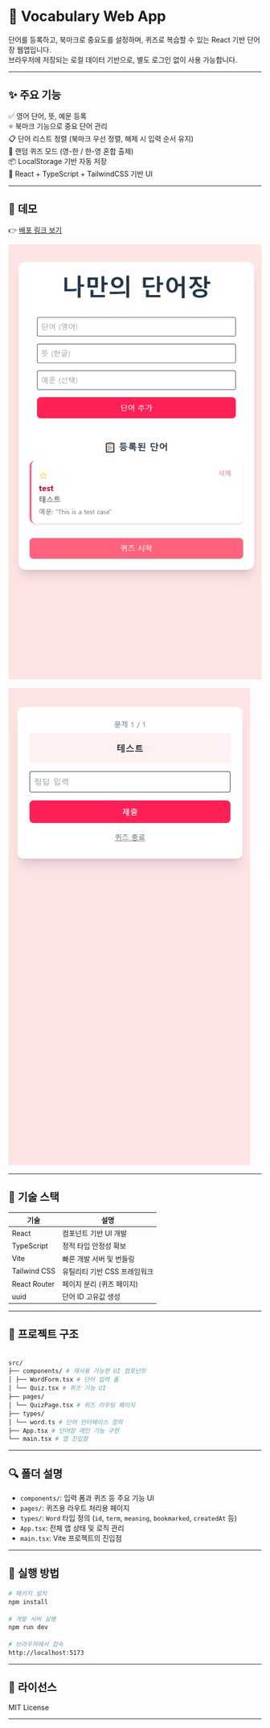 # 📘 Vocabulary Web App

단어를 등록하고, 북마크로 중요도를 설정하며, 퀴즈로 복습할 수 있는 React 기반 단어장 웹앱입니다.  
브라우저에 저장되는 로컬 데이터 기반으로, 별도 로그인 없이 사용 가능합니다.

---

## ✨ 주요 기능

✅ 영어 단어, 뜻, 예문 등록  
⭐ 북마크 기능으로 중요 단어 관리  
📋 단어 리스트 정렬 (북마크 우선 정렬, 해제 시 입력 순서 유지)  
🧠 랜덤 퀴즈 모드 (영-한 / 한-영 혼합 출제)  
📦 LocalStorage 기반 자동 저장  
🧩 React + TypeScript + TailwindCSS 기반 UI

---

## 📸 데모

👉 [배포 링크 보기](https://vocab-app-psi.vercel.app/)

![단어장 메인 화면](./public/main.png)

![퀴즈 화면](./public/quiz.png)

---

## 🔧 기술 스택

| 기술         | 설명                         |
| ------------ | ---------------------------- |
| React        | 컴포넌트 기반 UI 개발        |
| TypeScript   | 정적 타입 안정성 확보        |
| Vite         | 빠른 개발 서버 및 번들링     |
| Tailwind CSS | 유틸리티 기반 CSS 프레임워크 |
| React Router | 페이지 분리 (퀴즈 페이지)    |
| uuid         | 단어 ID 고유값 생성          |

---

## 📁 프로젝트 구조

```bash

src/
├── components/ # 재사용 가능한 UI 컴포넌트
│ ├── WordForm.tsx # 단어 입력 폼
│ └── Quiz.tsx # 퀴즈 기능 UI
├── pages/
│ └── QuizPage.tsx # 퀴즈 라우팅 페이지
├── types/
│ └── word.ts # 단어 인터페이스 정의
├── App.tsx # 단어장 메인 기능 구현
└── main.tsx # 앱 진입점

```

---

## 🔍 폴더 설명

- `components/`: 입력 폼과 퀴즈 등 주요 기능 UI
- `pages/`: 퀴즈용 라우트 처리용 페이지
- `types/`: `Word` 타입 정의 (`id`, `term`, `meaning`, `bookmarked`, `createdAt` 등)
- `App.tsx`: 전체 앱 상태 및 로직 관리
- `main.tsx`: Vite 프로젝트의 진입점

---

## 🚀 실행 방법

```bash
# 패키지 설치
npm install

# 개발 서버 실행
npm run dev

# 브라우저에서 접속
http://localhost:5173

```

---

## 📄 라이선스

MIT License

---
